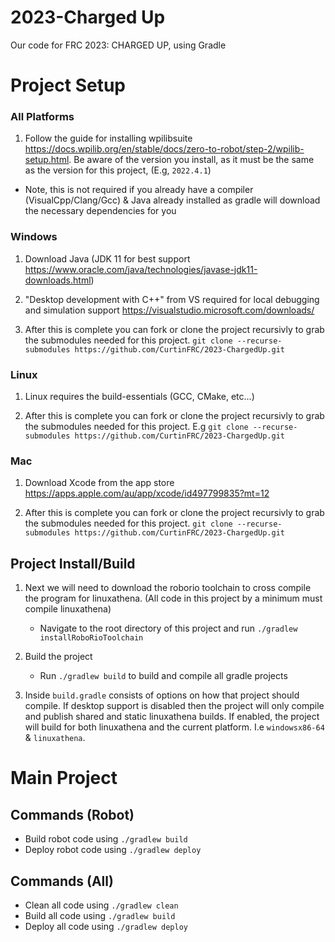 # 2023-Charged Up
Our code for FRC 2023: CHARGED UP, using Gradle

# Project Setup

### All Platforms
1. Follow the guide for installing wpilibsuite https://docs.wpilib.org/en/stable/docs/zero-to-robot/step-2/wpilib-setup.html. Be aware of the version you install, as it must be the same as the version for this project, (E.g, `2022.4.1`)

- Note, this is not required if you already have a compiler (VisualCpp/Clang/Gcc) & Java already installed as gradle will download the necessary dependencies for you

### Windows
1. Download Java (JDK 11 for best support https://www.oracle.com/java/technologies/javase-jdk11-downloads.html)


2. "Desktop development with C++" from VS required for local debugging and simulation support https://visualstudio.microsoft.com/downloads/

3. After this is complete you can fork or clone the project recursivly to grab the submodules needed for this project. `git clone --recurse-submodules https://github.com/CurtinFRC/2023-ChargedUp.git`


### Linux
1. Linux requires the build-essentials (GCC, CMake, etc...)

2. After this is complete you can fork or clone the project recursivly to grab the submodules needed for this project. E.g `git clone --recurse-submodules https://github.com/CurtinFRC/2023-ChargedUp.git`

### Mac
1. Download Xcode from the app store https://apps.apple.com/au/app/xcode/id497799835?mt=12

2. After this is complete you can fork or clone the project recursivly to grab the submodules needed for this project. `git clone --recurse-submodules https://github.com/CurtinFRC/2023-ChargedUp.git`

## Project Install/Build

1. Next we will need to download the roborio toolchain to cross compile the program for linuxathena. (All code in this project by a minimum must compile linuxathena)
	- Navigate to the root directory of this project and run `./gradlew installRoboRioToolchain`

2. Build the project
	- Run `./gradlew build` to build and compile all gradle projects

3. Inside `build.gradle` consists of options on how that project should compile. If desktop support is disabled then the project will only compile and publish shared and static linuxathena builds. If enabled, the project will build for both linuxathena and the current platform. I.e `windowsx86-64` & `linuxathena`.

# Main Project

## Commands (Robot)

- Build robot code using `./gradlew build`
- Deploy robot code using `./gradlew deploy`

## Commands (All)

- Clean all code using `./gradlew clean`
- Build all code using `./gradlew build`
- Deploy all code using `./gradlew deploy`